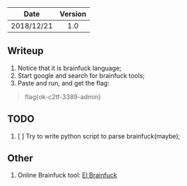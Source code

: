 |Date|Version|
|:-:|:-:|
|2018/12/21|1.0|

## Writeup
1. Notice that it is brainfuck language;
2. Start google and search for brainfuck tools;
3. Paste and run, and get the flag:
>flag{ok-c2tf-3389-admin}

## TODO
1. [ ] Try to write python script to parse brainfuck(maybe);

## Other
1. Online Brainfuck tool: [El Brainfuck](https://copy.sh/brainfuck/)